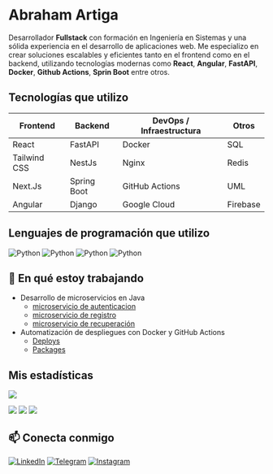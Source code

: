 # Abraham Artiga
Desarrollador **Fullstack** con formación en Ingeniería en Sistemas y una sólida experiencia en el desarrollo de aplicaciones web. Me especializo en crear soluciones escalables y eficientes tanto en el frontend como en el backend, utilizando tecnologías modernas como **React**, **Angular**, **FastAPI**, **Docker**, **Github Actions**, **Sprin Boot** entre otros.


## Tecnologías que utilizo

| Frontend        | Backend         | DevOps / Infraestructura | Otros              |
|----------------|-----------------|---------------------------|--------------------| 
| React          | FastAPI         | Docker                    | SQL                | 
| Tailwind CSS   | NestJs          | Nginx                     | Redis              | 
| Next.Js        | Spring Boot     | GitHub Actions            | UML                |
| Angular        | Django          | Google Cloud              | Firebase           |

## Lenguajes de programación que utilizo
![Python](https://img.shields.io/badge/-Java-303030?logo=springboot)
![Python](https://img.shields.io/badge/-Python-023b3b?logo=python)
![Python](https://img.shields.io/badge/-Typescript-112f45?logo=typescript)
![Python](https://img.shields.io/badge/-Javascript-a36d00?logo=javascript)

## 📌 En qué estoy trabajando

- Desarrollo de microservicios en Java
  - [microservicio de autenticacion](https://github.com/xsismadn3ss/AuthenticationService)
  - [microservicio de registro](https://github.com/xsismadn3ss/VerificationService) 
  - [microservicio de recuperación](https://github.com/xsismadn3ss/forgot-service/) 
- Automatización de despliegues con Docker y GitHub Actions
  - [Deploys](https://github.com/xsismadn3ss/forgot-service/actions)
  - [Packages](https://github.com/xsismadn3ss/forgot-service/pkgs/container/colibrihub-forgot-service)

## Mis estadísticas
<p align="left">
  <img src="https://github-profile-summary-cards.vercel.app/api/cards/profile-details?username=xsismadn3ss&theme=github_dark">
</p>
<p align="left">
  <img src="https://github-profile-summary-cards.vercel.app/api/cards/stats?username=xsismadn3ss&theme=github_dark">
  <img src="https://github-profile-summary-cards.vercel.app/api/cards/productive-time?username=xsismadn3ss&theme=github_dark&utcOffset=3">
  <img src="https://github-profile-summary-cards.vercel.app/api/cards/most-commit-language?username=xsismadn3ss&theme=github_dark">
</p>

## 📫 Conecta conmigo

[![LinkedIn](https://img.shields.io/badge/-Linked_In-075F81?logo=linkedin)](https://www.linkedin.com/in/xsismadn3ss) [![Telegram](https://img.shields.io/badge/-@xs__ismadn3ss-136071?logo=Telegram)](https://t.me/xsismadn3ss) [![Instagram](https://img.shields.io/badge/-Abraham_Artiga-81110f?logo=instagram)](https://www.instagram.com/those_pics29?igsh=MWh6ZDNlbTk2enJoMw==)

<!-- > Este repositorio es especial: el `README.md` aparece directamente en mi perfil de GitHub. ¡Gracias por visitar! -->


<!-- -
xsismadn3ss/xsismadn3ss is a ✨ special ✨ repository because its `README.md` (this file) appears on your GitHub profile.
You can click the Preview link to take a look at your changes.
- -->
